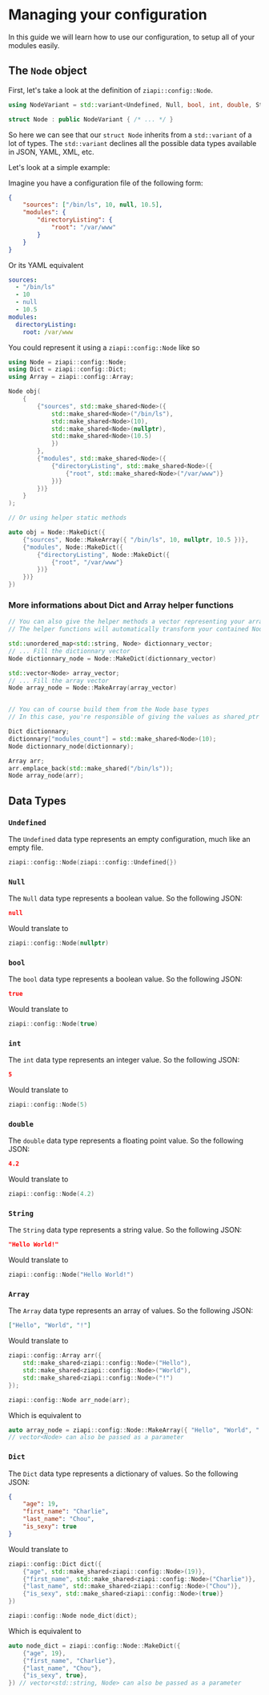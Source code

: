 # Managing your configuration

In this guide we will learn how to use our configuration, to setup all of your modules easily.

## The `Node` object

First, let's take a look at the definition of `ziapi::config::Node`.

```cpp
using NodeVariant = std::variant<Undefined, Null, bool, int, double, String, Array, Dict>;

struct Node : public NodeVariant { /* ... */ }
```

So here we can see that our `struct Node` inherits from a `std::variant` of a lot of types.
The `std::variant` declines all the possible data types available in JSON, YAML, XML, etc.

Let's look at a simple example:

Imagine you have a configuration file of the following form:

```json
{
    "sources": ["/bin/ls", 10, null, 10.5],
    "modules": {
        "directoryListing": {
            "root": "/var/www"
        }
    }
}
```

Or its YAML equivalent

```yaml
sources:
  - "/bin/ls"
  - 10
  - null
  - 10.5
modules:
  directoryListing:
    root: /var/www
```

You could represent it using a `ziapi::config::Node` like so

```cpp
using Node = ziapi::config::Node;
using Dict = ziapi::config::Dict;
using Array = ziapi::config::Array;

Node obj(
    {
        {"sources", std::make_shared<Node>({
            std::make_shared<Node>("/bin/ls"),
            std::make_shared<Node>(10),
            std::make_shared<Node>(nullptr),
            std::make_shared<Node>(10.5)
            })
        },
        {"modules", std::make_shared<Node>({
            {"directoryListing", std::make_shared<Node>({
                {"root", std::make_shared<Node>("/var/www")}
            })}
        })}
    }
);

// Or using helper static methods

auto obj = Node::MakeDict({
    {"sources", Node::MakeArray({ "/bin/ls", 10, nullptr, 10.5 })},
    {"modules", Node::MakeDict({
        {"directoryListing", Node::MakeDict({
            {"root", "/var/www"}
        })}
    })}
})
```
### More informations about Dict and Array helper functions
```cpp
// You can also give the helper methods a vector representing your array or dictionnary
// The helper functions will automatically transform your contained Nodes into shared_ptr   

std::unordered_map<std::string, Node> dictionnary_vector;
// ... Fill the dictionnary vector
Node dictionnary_node = Node::MakeDict(dictionnary_vector)

std::vector<Node> array_vector;
// ... Fill the array vector
Node array_node = Node::MakeArray(array_vector)


// You can of course build them from the Node base types
// In this case, you're responsible of giving the values as shared_ptr and converting the final variable as a Node

Dict dictionnary;
dictionnary["modules_count"] = std::make_shared<Node>(10);
Node dictionnary_node(dictionnary);

Array arr;
arr.emplace_back(std::make_shared("/bin/ls"));
Node array_node(arr);
```

## Data Types

### `Undefined`

The `Undefined` data type represents an empty configuration, much like an empty file.

```cpp
ziapi::config::Node(ziapi::config::Undefined{})
```

### `Null`

The `Null` data type represents a boolean value. So the following JSON:

```json
null
```

Would translate to

```cpp
ziapi::config::Node(nullptr)
```

### `bool`

The `bool` data type represents a boolean value. So the following JSON:

```json
true
```

Would translate to

```cpp
ziapi::config::Node(true)
```

### `int`

The `int` data type represents an integer value. So the following JSON:

```json
5
```

Would translate to

```cpp
ziapi::config::Node(5)
```

### `double`

The `double` data type represents a floating point value. So the following JSON:

```json
4.2
```

Would translate to

```cpp
ziapi::config::Node(4.2)
```

### `String`

The `String` data type represents a string value. So the following JSON:

```json
"Hello World!"
```

Would translate to

```cpp
ziapi::config::Node("Hello World!")
```


### `Array`

The `Array` data type represents an array of values. So the following JSON:

```json
["Hello", "World", "!"]
```

Would translate to

```cpp
ziapi::config::Array arr({
    std::make_shared<ziapi::config::Node>("Hello"),
    std::make_shared<ziapi::config::Node>("World"),
    std::make_shared<ziapi::config::Node>("!")
});

ziapi::config::Node arr_node(arr);
```

Which is equivalent to

```c++
auto array_node = ziapi::config::Node::MakeArray({ "Hello", "World", "!" }); 
// vector<Node> can also be passed as a parameter
```

### `Dict`

The `Dict` data type represents a dictionary of values. So the following JSON:

```json
{
    "age": 19,
    "first_name": "Charlie",
    "last_name": "Chou",
    "is_sexy": true
}
```

Would translate to

```cpp
ziapi::config::Dict dict({
    {"age", std::make_shared<ziapi::config::Node>(19)},
    {"first_name", std::make_shared<ziapi::config::Node>("Charlie")},
    {"last_name", std::make_shared<ziapi::config::Node>("Chou")},
    {"is_sexy", std::make_shared<ziapi::config::Node>(true)}
})

ziapi::config::Node node_dict(dict);
```

Which is equivalent to

```c++
auto node_dict = ziapi::config::Node::MakeDict({
    {"age", 19},
    {"first_name", "Charlie"},
    {"last_name", "Chou"},
    {"is_sexy", true},
}) // vector<std::string, Node> can also be passed as a parameter
```